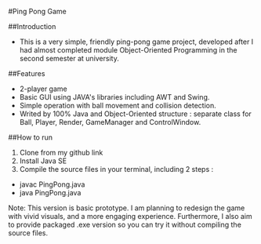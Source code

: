 ﻿#Ping Pong Game

##Introduction 
- This is a very simple, friendly ping-pong game project, developed after I had almost
completed module Object-Oriented Programming in the second semester at university.

##Features
- 2-player game
- Basic GUI using JAVA's libraries including AWT and Swing.
- Simple operation with ball movement and collision detection.
- Writed by 100% Java and Object-Oriented structure : separate class for Ball,
Player, Render, GameManager and ControlWindow.

##How to run
1. Clone from my github link
2. Install Java SE
3. Compile the source files in your terminal, including 2 steps :
+ javac PingPong.java
+ java PingPong.java


Note: This version is basic prototype. I am planning to redesign the game with vivid visuals, and a more engaging experience. Furthermore, I also aim to provide packaged .exe version so you can try it without compiling the source files.

